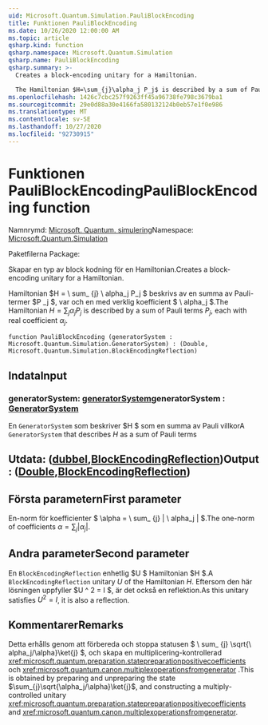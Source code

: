 ```yaml
---
uid: Microsoft.Quantum.Simulation.PauliBlockEncoding
title: Funktionen PauliBlockEncoding
ms.date: 10/26/2020 12:00:00 AM
ms.topic: article
qsharp.kind: function
qsharp.namespace: Microsoft.Quantum.Simulation
qsharp.name: PauliBlockEncoding
qsharp.summary: >-
  Creates a block-encoding unitary for a Hamiltonian.

  The Hamiltonian $H=\sum_{j}\alpha_j P_j$ is described by a sum of Pauli terms $P_j$, each with real coefficient $\alpha_j$.
ms.openlocfilehash: 1426c7cbc257f9263ff45a96738fe798c3679ba1
ms.sourcegitcommit: 29e0d88a30e4166fa580132124b0eb57e1f0e986
ms.translationtype: MT
ms.contentlocale: sv-SE
ms.lasthandoff: 10/27/2020
ms.locfileid: "92730915"
---
```

# <a name="pauliblockencoding-function"></a><span data-ttu-id="4484f-102">Funktionen PauliBlockEncoding</span><span class="sxs-lookup"><span data-stu-id="4484f-102">PauliBlockEncoding function</span></span>

<span data-ttu-id="4484f-103">Namnrymd: [Microsoft. Quantum. simulering](xref:Microsoft.Quantum.Simulation)</span><span class="sxs-lookup"><span data-stu-id="4484f-103">Namespace: [Microsoft.Quantum.Simulation](xref:Microsoft.Quantum.Simulation)</span></span>

<span data-ttu-id="4484f-104">Paketfilerna [](https://nuget.org/packages/)</span><span class="sxs-lookup"><span data-stu-id="4484f-104">Package: [](https://nuget.org/packages/)</span></span>


<span data-ttu-id="4484f-105">Skapar en typ av block kodning för en Hamiltonian.</span><span class="sxs-lookup"><span data-stu-id="4484f-105">Creates a block-encoding unitary for a Hamiltonian.</span></span>

<span data-ttu-id="4484f-106">Hamiltonian $H = \ sum_ {j} \ alpha_j P_j $ beskrivs av en summa av Pauli-termer $P _j $, var och en med verklig koefficient $ \ alpha_j $.</span><span class="sxs-lookup"><span data-stu-id="4484f-106">The Hamiltonian $H=\sum_{j}\alpha_j P_j$ is described by a sum of Pauli terms $P_j$, each with real coefficient $\alpha_j$.</span></span>

```qsharp
function PauliBlockEncoding (generatorSystem : Microsoft.Quantum.Simulation.GeneratorSystem) : (Double, Microsoft.Quantum.Simulation.BlockEncodingReflection)
```


## <a name="input"></a><span data-ttu-id="4484f-107">Indata</span><span class="sxs-lookup"><span data-stu-id="4484f-107">Input</span></span>

### <a name="generatorsystem--generatorsystem"></a><span data-ttu-id="4484f-108">generatorSystem: [generatorSystem](xref:Microsoft.Quantum.Simulation.GeneratorSystem)</span><span class="sxs-lookup"><span data-stu-id="4484f-108">generatorSystem : [GeneratorSystem](xref:Microsoft.Quantum.Simulation.GeneratorSystem)</span></span>

<span data-ttu-id="4484f-109">En `GeneratorSystem` som beskriver $H $ som en summa av Pauli villkor</span><span class="sxs-lookup"><span data-stu-id="4484f-109">A `GeneratorSystem` that describes $H$ as a sum of Pauli terms</span></span>



## <a name="output--doubleblockencodingreflection"></a><span data-ttu-id="4484f-110">Utdata: ([dubbel](xref:microsoft.quantum.lang-ref.double),[BlockEncodingReflection](xref:Microsoft.Quantum.Simulation.BlockEncodingReflection))</span><span class="sxs-lookup"><span data-stu-id="4484f-110">Output : ([Double](xref:microsoft.quantum.lang-ref.double),[BlockEncodingReflection](xref:Microsoft.Quantum.Simulation.BlockEncodingReflection))</span></span>

## <a name="first-parameter"></a><span data-ttu-id="4484f-111">Första parametern</span><span class="sxs-lookup"><span data-stu-id="4484f-111">First parameter</span></span>

<span data-ttu-id="4484f-112">En-norm för koefficienter $ \alpha = \ sum_ {j} | \ alpha_j | $.</span><span class="sxs-lookup"><span data-stu-id="4484f-112">The one-norm of coefficients $\alpha=\sum_{j}|\alpha_j|$.</span></span>

## <a name="second-parameter"></a><span data-ttu-id="4484f-113">Andra parameter</span><span class="sxs-lookup"><span data-stu-id="4484f-113">Second parameter</span></span>

<span data-ttu-id="4484f-114">En `BlockEncodingReflection` enhetlig $U $ Hamiltonian $H $.</span><span class="sxs-lookup"><span data-stu-id="4484f-114">A `BlockEncodingReflection` unitary $U$ of the Hamiltonian $H$.</span></span> <span data-ttu-id="4484f-115">Eftersom den här lösningen uppfyller $U ^ 2 = I $, är det också en reflektion.</span><span class="sxs-lookup"><span data-stu-id="4484f-115">As this unitary satisfies $U^2 = I$, it is also a reflection.</span></span>

## <a name="remarks"></a><span data-ttu-id="4484f-116">Kommentarer</span><span class="sxs-lookup"><span data-stu-id="4484f-116">Remarks</span></span>

<span data-ttu-id="4484f-117">Detta erhålls genom att förbereda och stoppa statusen $ \ sum_ {j} \sqrt{\ alpha_j/\alpha}\ket{j} $, och skapa en multiplicering-kontrollerad <xref:microsoft.quantum.preparation.statepreparationpositivecoefficients> och <xref:microsoft.quantum.canon.multiplexoperationsfromgenerator> .</span><span class="sxs-lookup"><span data-stu-id="4484f-117">This is obtained by preparing and unpreparing the state $\sum_{j}\sqrt{\alpha_j/\alpha}\ket{j}$, and constructing a multiply-controlled unitary <xref:microsoft.quantum.preparation.statepreparationpositivecoefficients> and <xref:microsoft.quantum.canon.multiplexoperationsfromgenerator>.</span></span>